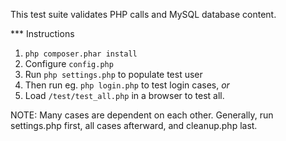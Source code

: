 This test suite validates PHP calls and MySQL database content.

*** Instructions

1. `php composer.phar install`
2. Configure `config.php`
3. Run `php settings.php` to populate test user
4. Then run eg. `php login.php` to test login cases, *or*
5. Load `/test/test_all.php` in a browser to test all.

NOTE: Many cases are dependent on each other. Generally, run settings.php first, all cases afterward, and cleanup.php last.

